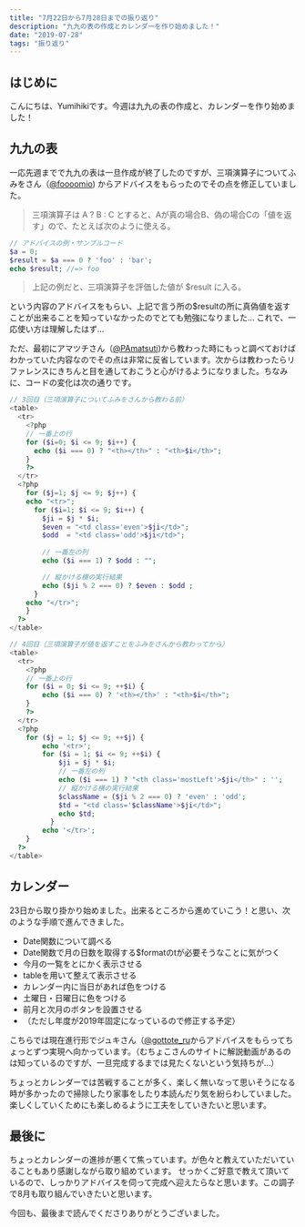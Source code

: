 ```yaml
---
title: "7月22日から7月28日までの振り返り"
description: "九九の表の作成とカレンダーを作り始めました！"
date: "2019-07-28"
tags: "振り返り"
---
```


## はじめに
こんにちは、Yumihikiです。今週は九九の表の作成と、カレンダーを作り始めました！

## 九九の表
一応先週までで九九の表は一旦作成が終了したのですが、三項演算子についてふみをさん（[@foooomio](https://twitter.com/foooomio)) からアドバイスをもらったのでその点を修正していました。
> 三項演算子は A ? B : C とすると、Aが真の場合B、偽の場合Cの「値を返す」ので、たとえば次のように使える。

``` PHP
// アドバイスの例・サンプルコード
$a = 0;
$result = $a === 0 ? 'foo' : 'bar';
echo $result; //=> foo
```
> 上記の例だと、三項演算子を評価した値が $result に入る。

という内容のアドバイスをもらい、上記で言う所の$resultの所に真偽値を返すことが出来ることを知っていなかったのでとても勉強になりました…
これで、一応使い方は理解したはず…

ただ、最初にアマツチさん（[@PAmatsuti](https://twitter.com/PAmatsuti))から教わった時にもっと調べておけばわかっていた内容なのでその点は非常に反省しています。次からは教わったらリファレンスにきちんと目を通しておこうと心がけるようになりました。ちなみに、コードの変化は次の通りです。

``` php
// 3回目（三項演算子についてふみをさんから教わる前）
<table>
  <tr>
    <?php 
    // 一番上の行
    for ($i=0; $i <= 9; $i++) {
      echo ($i === 0) ? "<th></th>" : "<th>$i</th>";
    }
    ?>
  </tr>
  <?php 
    for ($j=1; $j <= 9; $j++) {
    echo "<tr>";
      for ($i=1; $i <= 9; $i++) {
        $ji = $j * $i;
        $even = "<td class='even'>$ji</td>";
        $odd  = "<td class='odd'>$ji</td>";
        
        // 一番左の列
        echo ($i === 1) ? $odd : "";

        // 縦かける横の実行結果
        echo ($ji % 2 === 0) ? $even : $odd ;
      }
    echo "</tr>";
    }
  ?>
</table>
```

``` php
// 4回目（三項演算子が値を返すことをふみをさんから教わってから）
<table>
  <tr>
    <?php 
    // 一番上の行
    for ($i = 0; $i <= 9; ++$i) {
        echo ($i === 0) ? '<th></th>' : "<th>$i</th>";
    }
    ?>
  </tr>
  <?php 
    for ($j = 1; $j <= 9; ++$j) {
        echo '<tr>';
        for ($i = 1; $i <= 9; ++$i) {
            $ji = $j * $i;
            // 一番左の列
            echo ($i === 1) ? "<th class='mostLeft'>$ji</th>" : '';
            // 縦かける横の実行結果
            $className = ($ji % 2 === 0) ? 'even' : 'odd';
            $td = "<td class='$className'>$ji</td>";
            echo $td;
          }
        echo '</tr>';
    }
  ?>
</table>

```

## カレンダー
23日から取り掛かり始めました。出来るところから進めていこう！と思い、次のような手順で進んできました。
- Date関数について調べる
- Date関数で月の日数を取得する$formatのtが必要そうなことに気がつく
- 今月の一覧をとにかく表示させる
- tableを用いて整えて表示させる
- カレンダー内に当日があれば色をつける
- 土曜日・日曜日に色をつける
- 前月と次月のボタンを設置させる
- （ただし年度が2019年固定になっているので修正する予定）

こちらでは現在進行形でジュキさん（[@gottote_ru](https://twitter.com/gottote_ru)からアドバイスをもらってちょっとずつ実現へ向かっています。（むちょこさんのサイトに解説動画があるのは知っているのですが、一旦完成するまでは見たくないという気持ちが…）

ちょっとカレンダーでは苦戦することが多く、楽しく無いなって思いそうになる時が多かったので掃除したり家事をしたり本読んだり気を紛らわしていました。楽しくしていくためにも楽しめるように工夫をしていきたいと思います。

## 最後に
ちょっとカレンダーの進捗が悪くて焦っています。が色々と教えていただいていることもあり感謝しながら取り組めています。
せっかくご好意で教えて頂いているので、しっかりアドバイスを伺って完成へ迎えたらなと思います。この調子で8月も取り組んでいきたいと思います。

今回も、最後まで読んでくださりありがとうございました。